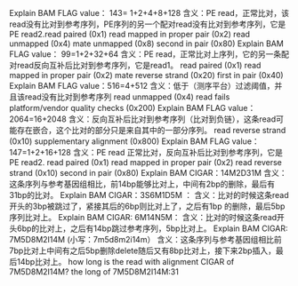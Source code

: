 Explain BAM FLAG value： 143= 1+2+4+8+128 含义：PE read，正常比对，该read没有比对到参考序列，PE序列的另一个配对read没有比对到参考序列，它是PE read2.read paired (0x1) read mapped in proper pair (0x2) read unmapped (0x4) mate unmapped (0x8) second in pair (0x80)
Explain BAM FLAG value： 99=1+2+32+64 含义：PE read，正常比对上序列，它的另一条配对read反向互补后比对到参考序列，它是read1。 read paired (0x1) read mapped in proper pair (0x2) mate reverse strand (0x20) first in pair (0x40)
Explain BAM FLAG value：516=4+512 含义：低于（测序平台）过滤阈值，并且该read没有比对到参考序列 read unmapped (0x4) read fails platform/vendor quality checks (0x200)
Explain BAM FLAG value： 2064=16+2048 含义：反向互补后比对到参考序列（比对到负链），这条read可能存在嵌合，这个比对的部分只是来自其中的一部分序列。 read reverse strand (0x10) supplementary alignment (0x800)
Explain BAM FLAG value： 147=1+2+16+128 含义：PE read 正常比对，反向互补后比对到参考序列，它是PE read2. read paired (0x1) read mapped in proper pair (0x2) read reverse strand (0x10) second in pair (0x80)
Explain BAM CIGAR：14M2D31M 含义：这条序列与参考基因组相比，前14bp能够比对上，中间有2bp的删除，最后有31bp的比对。
Explain BAM CIGAR：3S6M1D5M ： 含义：比对的时候这条read开头的3bp被跳过了，紧接其后的6bp则比对上了，之后有1bp 的删除，最后5bp序列比对上。
Explain BAM CIGAR: 6M14N5M： 含义：比对的时候这条read开头6bp的比对上，之后有14bp跳过参考序列，5bp比对上。
Explain BAM CIGAR: 7M5D8M2I14M (小写：7m5d8m2i14m） 含义：这条序列与参考基因组相比前7bp比对上中间有之后5bp删除delete随后又有8bp比对上，接下来2bp插入，最后14bp比对上。
how long is the read with alignment CIGAR of 7M5D8M2I14M? the long of 7M5D8M2I14M:31
